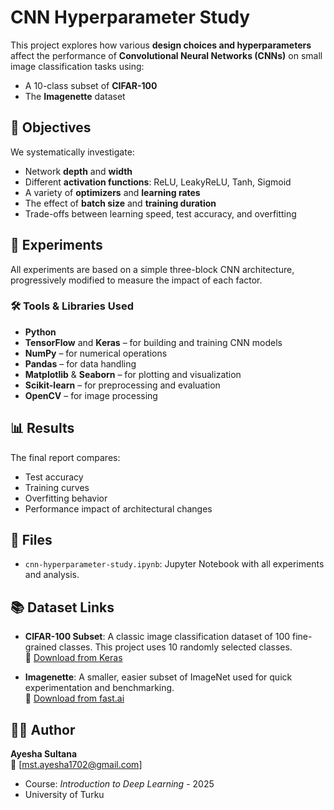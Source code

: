 # CNN Hyperparameter Study

This project explores how various **design choices and hyperparameters** affect the performance of **Convolutional Neural Networks (CNNs)** on small image classification tasks using:

- A 10-class subset of **CIFAR-100**
- The **Imagenette** dataset

## 📌 Objectives

We systematically investigate:

- Network **depth** and **width**
- Different **activation functions**: ReLU, LeakyReLU, Tanh, Sigmoid
- A variety of **optimizers** and **learning rates**
- The effect of **batch size** and **training duration**
- Trade-offs between learning speed, test accuracy, and overfitting

## 🧪 Experiments

All experiments are based on a simple three-block CNN architecture, progressively modified to measure the impact of each factor.

### 🛠️ Tools & Libraries Used

- **Python**
- **TensorFlow** and **Keras** – for building and training CNN models
- **NumPy** – for numerical operations
- **Pandas** – for data handling
- **Matplotlib** & **Seaborn** – for plotting and visualization
- **Scikit-learn** – for preprocessing and evaluation
- **OpenCV** – for image processing

## 📊 Results

The final report compares:

- Test accuracy
- Training curves
- Overfitting behavior
- Performance impact of architectural changes

## 📁 Files

- `cnn-hyperparameter-study.ipynb`: Jupyter Notebook with all experiments and analysis.

## 📚 Dataset Links

- **CIFAR-100 Subset**: A classic image classification dataset of 100 fine-grained classes. This project uses 10 randomly selected classes.  
  🔗 [Download from Keras](https://www.cs.toronto.edu/~kriz/cifar.html)

- **Imagenette**: A smaller, easier subset of ImageNet used for quick experimentation and benchmarking.  
  🔗 [Download from fast.ai](https://github.com/fastai/imagenette)


## 👩‍💻 Author

**Ayesha Sultana**  
📧 [mst.ayesha1702@gmail.com] 
- Course: *Introduction to Deep Learning* - 2025
- University of Turku
 



